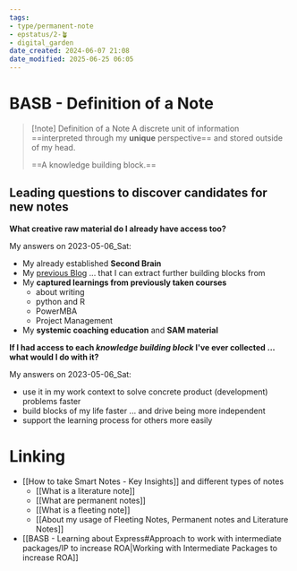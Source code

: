 ```yaml
---
tags: 
- type/permanent-note
- epstatus/2-🪴
- digital_garden
date_created: 2024-06-07 21:08
date_modified: 2025-06-25 06:05
---
```

# BASB - Definition of a Note

> [!note] Definition of a Note
> A discrete unit of information ==interpreted through my **unique** perspective== and stored outside of my head. 
> 
> ==A knowledge building block.==

## Leading questions to discover candidates for new notes

**What creative raw material do I already have access too?**

My answers on 2023-05-06_Sat:
+ My already established **Second Brain**
+ My [previous Blog](https://ontheagilepath.net/) ... that I can extract further building blocks from
+ My **captured learnings from previously taken courses** 
	+ about writing
	+ python and R
	+ PowerMBA
	+ Project Management
+ My **systemic coaching education** and **SAM material**

**If I had access to each *knowledge building block* I've ever collected ... what would I do with it?**

My answers on 2023-05-06_Sat:
+ use it in my work context to solve concrete product (development) problems faster
+ build blocks of my life faster ... and drive being more independent 
+ support the learning process for others more easily

# Linking

+ [[How to take Smart Notes - Key Insights]] and different types of notes
	+ [[What is a literature note]]
	+ [[What are permanent notes]]
	+ [[What is a fleeting note]]
	+ [[About my usage of Fleeting Notes, Permanent notes and Literature Notes]]
+ [[BASB - Learning about Express#Approach to work with intermediate packages/IP to increase ROA|Working with Intermediate Packages to increase ROA]]

